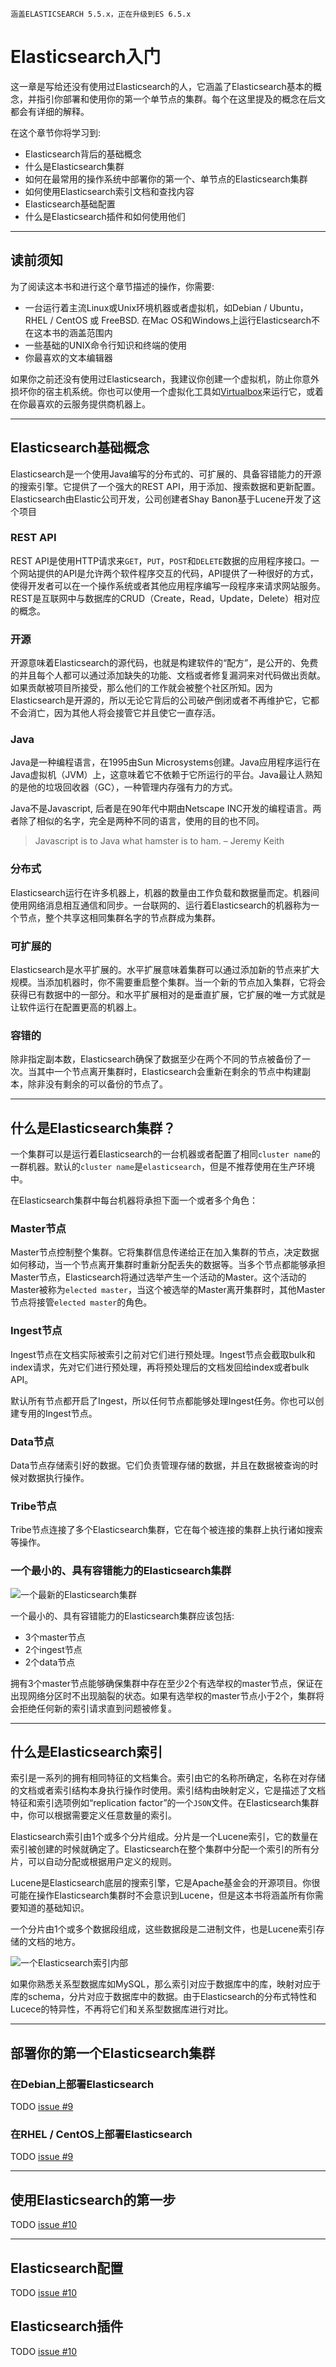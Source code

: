 ```
涵盖ELASTICSEARCH 5.5.x，正在升级到ES 6.5.x
```

# Elasticsearch入门

这一章是写给还没有使用过Elasticsearch的人，它涵盖了Elasticsearch基本的概念，并指引你部署和使用你的第一个单节点的集群。每个在这里提及的概念在后文都会有详细的解释。

在这个章节你将学习到:

- Elasticsearch背后的基础概念
- 什么是Elasticsearch集群
- 如何在最常用的操作系统中部署你的第一个、单节点的Elasticsearch集群
- 如何使用Elasticsearch索引文档和查找内容
- Elasticsearch基础配置
- 什么是Elasticsearch插件和如何使用他们

---

## 读前须知

为了阅读这本书和进行这个章节描述的操作，你需要:

- 一台运行着主流Linux或Unix环境机器或者虚拟机，如Debian / Ubuntu，RHEL / CentOS 或 FreeBSD. 在Mac OS和Windows上运行Elasticsearch不在这本书的涵盖范围内
- 一些基础的UNIX命令行知识和终端的使用
- 你最喜欢的文本编辑器

如果你之前还没有使用过Elasticsearch，我建议你创建一个虚拟机，防止你意外损坏你的宿主机系统。你也可以使用一个虚拟化工具如[Virtualbox](https://www.virtualbox.org/)来运行它，或着在你最喜欢的云服务提供商机器上。

---

## Elasticsearch基础概念

Elasticsearch是一个使用Java编写的分布式的、可扩展的、具备容错能力的开源的搜索引擎。它提供了一个强大的REST API，用于添加、搜索数据和更新配置。Elasticsearch由Elastic公司开发，公司创建者Shay Banon基于Lucene开发了这个项目

### REST API

REST API是使用HTTP请求来`GET`，`PUT`，`POST`和`DELETE`数据的应用程序接口。一个网站提供的API是允许两个软件程序交互的代码，API提供了一种很好的方式，使得开发者可以在一个操作系统或者其他应用程序编写一段程序来请求网站服务。REST是互联网中与数据库的CRUD（Create，Read，Update，Delete）相对应的概念。

### 开源

开源意味着Elasticsearch的源代码，也就是构建软件的“配方”，是公开的、免费的并且每个人都可以通过添加缺失的功能、文档或者修复漏洞来对代码做出贡献。如果贡献被项目所接受，那么他们的工作就会被整个社区所知。因为Elasticsearch是开源的，所以无论它背后的公司破产倒闭或者不再维护它，它都不会消亡，因为其他人将会接管它并且使它一直存活。

### Java

Java是一种编程语言，在1995由Sun Microsystems创建。Java应用程序运行在Java虚拟机（JVM）上，这意味着它不依赖于它所运行的平台。Java最让人熟知的是他的垃圾回收器（GC），一种管理内存强有力的方式。
 
Java不是Javascript, 后者是在90年代中期由Netscape INC开发的编程语言。两者除了相似的名字，完全是两种不同的语言，使用的目的也不同。

> Javascript is to Java what hamster is to ham. – Jeremy Keith

### 分布式

Elasticsearch运行在许多机器上，机器的数量由工作负载和数据量而定。机器间使用网络消息相互通信和同步。一台联网的、运行着Elasticsearch的机器称为一个节点，整个共享这相同集群名字的节点群成为集群。

### 可扩展的

Elasticsearch是水平扩展的。水平扩展意味着集群可以通过添加新的节点来扩大规模。当添加机器时，你不需要重启整个集群。当一个新的节点加入集群，它将会获得已有数据中的一部分。和水平扩展相对的是垂直扩展，它扩展的唯一方式就是让软件运行在配置更高的机器上。

### 容错的

除非指定副本数，Elasticsearch确保了数据至少在两个不同的节点被备份了一次。当其中一个节点离开集群时，Elasticsearch会重新在剩余的节点中构建副本，除非没有剩余的可以备份的节点了。

---

## 什么是Elasticsearch集群？

一个集群可以是运行着Elasticsearch的一台机器或者配置了相同`cluster name`的一群机器。默认的`cluster name`是`elasticsearch`，但是不推荐使用在生产环境中。

在Elasticsearch集群中每台机器将承担下面一个或者多个角色：

### Master节点

Master节点控制整个集群。它将集群信息传递给正在加入集群的节点，决定数据如何移动，当一个节点离开集群时重新分配丢失的数据等。当多个节点都能够承担Master节点，Elasticsearch将通过选举产生一个活动的Master。这个活动的Master被称为`elected master`，当这个被选举的Master离开集群时，其他Master节点将接管`elected master`的角色。

### Ingest节点

Ingest节点在文档实际被索引之前对它们进行预处理。Ingest节点会截取bulk和index请求，先对它们进行预处理，再将预处理后的文档发回给index或者bulk API。

默认所有节点都开启了Ingest，所以任何节点都能够处理Ingest任务。你也可以创建专用的Ingest节点。

### Data节点

Data节点存储索引好的数据。它们负责管理存储的数据，并且在数据被查询的时候对数据执行操作。

### Tribe节点

Tribe节点连接了多个Elasticsearch集群，它在每个被连接的集群上执行诸如搜索等操作。

### 一个最小的、具有容错能力的Elasticsearch集群

![一个最新的Elasticsearch集群](images/image1.svg)

一个最小的、具有容错能力的Elasticsearch集群应该包括:

* 3个master节点
* 2个ingest节点
* 2个data节点

拥有3个master节点能够确保集群中存在至少2个有选举权的master节点，保证在出现网络分区时不出现脑裂的状态。如果有选举权的master节点小于2个，集群将会拒绝任何新的索引请求直到问题被修复。

---

## 什么是Elasticsearch索引

索引是一系列的拥有相同特征的文档集合。索引由它的名称所确定，名称在对存储的文档或者索引结构本身执行操作时使用。索引结构由映射定义，它是描述了文档特征和索引选项例如“replication factor”的一个`JSON`文件。在Elasticsearch集群中，你可以根据需要定义任意数量的索引。

Elasticsearch索引由1个或多个分片组成。分片是一个Lucene索引，它的数量在索引被创建的时候就确定了。Elasticsearch在整个集群中分配一个索引的所有分片，可以自动分配或根据用户定义的规则。

Lucene是Elasticsearch底层的搜索引擎，它是Apache基金会的开源项目。你很可能在操作Elasticsearch集群时不会意识到Lucene，但是这本书将涵盖所有你需要知道的基础知识。

一个分片由1个或多个数据段组成，这些数据段是二进制文件，也是Lucene索引存储的文档的地方。

![一个Elasticsearch索引内部](images/image2.svg)

如果你熟悉关系型数据库如MySQL，那么索引对应于数据库中的库，映射对应于库的schema，分片对应于数据库中的数据。由于Elasticsearch的分布式特性和Lucece的特异性，不再将它们和关系型数据库进行对比。

---

## 部署你的第一个Elasticsearch集群

### 在Debian上部署Elasticsearch

TODO [issue #9](https://github.com/fdv/running-elasticsearch-fun-profit/issues/9)

### 在RHEL / CentOS上部署Elasticsearch

TODO [issue #9](https://github.com/fdv/running-elasticsearch-fun-profit/issues/9)

---

## 使用Elasticsearch的第一步

TODO [issue #10](https://github.com/fdv/running-elasticsearch-fun-profit/issues/10)

---

## Elasticsearch配置

TODO [issue #10](https://github.com/fdv/running-elasticsearch-fun-profit/issues/10)

## Elasticsearch插件

TODO [issue #10](https://github.com/fdv/running-elasticsearch-fun-profit/issues/10)